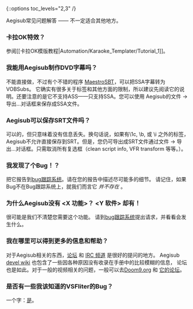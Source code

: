 {::options toc_levels="2,3" /}

Aegisub常见问题解答 —— 不一定适合其他地方。

### 卡拉OK特效？ ###

参阅[[卡拉OK模版教程|Automation/Karaoke_Templater/Tutorial_1]]。

### 我能用Aegisub制作DVD字幕吗？ ###

不能直接做，不过有个不错的程序
[MaestroSBT](http://sourceforge.net/projects/maestrosbt/)，可以把SSA字幕转为VOBSubs。
它确实有很多关于标签和其他方面的限制，所以建议先阅读它的说明。还要注意的是它不支持ASS——只支持SSA。您可以使用
Aegisub的文件 -> 导出…对话框来保存成SSA文件。

### Aegisub可以保存SRT文件吗？ ###

可以的，但只意味着没有信息丢失。换句话说，如果有\1c, \b, 或 \i 之外的标签，
Aegisub不允许直接保存到SRT。但是，您仍可导出成SRT文件通过文件 -> 导出…对话框。只需取消所有复选框（clean script info, VFR transform 等等。）。

### 我发现了个Bug！？ ###

把它报告到[bug跟踪系统](http://devel.aegisub.org/)。请在您的报告中描述尽可能多的细节。
请记住，如果Bug不在Bug跟踪系统上，就我们而言它 _并不存在_ 。

### 为什么Aegisub没有 &lt;X 功能&gt;？ &lt;Y 软件&gt; 却有！ ###

很可能是我们不清楚您需要这个功能。
请到[bug跟踪系统](http://devel.aegisub.org/)提出请求，并看看会发生什么。

### 我在哪里可以得到更多的信息和帮助？ ###

对于Aegisub相关的东西，[论坛](http://forums.aegisub.org) 和
 [IRC 频道](irc://irc.rizon.net/aegisub) 是很好的提问的地方。
Aegisub [devel wiki](http://devel.aegisub.org) 也包含了一些因各种原因没有收录在手册中的比较模糊的信息，
论坛也是如此。对于一般的视频相关的问题，一般可以去[Doom9.org](http://www.doom9.org) 和 [它的论坛](http://forum.doom9.org)。

### 是否有一些我该知道的VSFliter的Bug？ ###

一个字：[是](http://asa.diac24.net/VSFilter#BUGS)。
